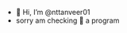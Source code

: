 - 👋 Hi, I’m @nttanveer01
- sorry am checking 🙂 a program 

<!---
nttanveer01/nttanveer01 is a ✨ special ✨ repository because its `README.md` (this file) appears on your GitHub profile.
You can click the Preview link to take a look at your changes.
--->
